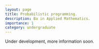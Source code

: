 ```yaml
---
layout: page
title: Probabilistic programming.
description: Ba in Applied Mathematics. 
importance: 1
category: undergraduate
---
```


Under development, more information soon.
